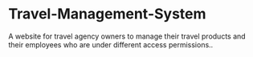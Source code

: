 # Travel-Management-System
A website for travel agency owners to manage their travel products and their employees who are under different access permissions..

